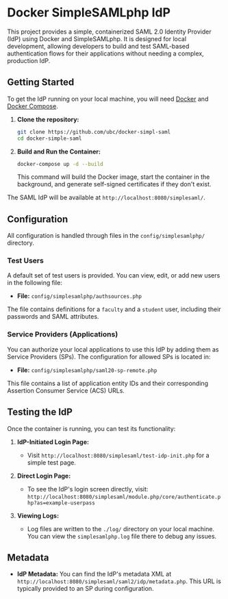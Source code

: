 # Docker SimpleSAMLphp IdP

This project provides a simple, containerized SAML 2.0 Identity Provider (IdP) using Docker and SimpleSAMLphp. It is designed for local development, allowing developers to build and test SAML-based authentication flows for their applications without needing a complex, production IdP.

## Getting Started

To get the IdP running on your local machine, you will need [Docker](https://www.docker.com/get-started) and [Docker Compose](https://docs.docker.com/compose/install/).

1.  **Clone the repository:**

    ```bash
    git clone https://github.com/ubc/docker-simpl-saml
    cd docker-simple-saml
    ```

2.  **Build and Run the Container:**
    ```bash
    docker-compose up -d --build
    ```
    This command will build the Docker image, start the container in the background, and generate self-signed certificates if they don't exist.

The SAML IdP will be available at `http://localhost:8080/simplesaml/`.

## Configuration

All configuration is handled through files in the `config/simplesamlphp/` directory.

### Test Users

A default set of test users is provided. You can view, edit, or add new users in the following file:

-   **File:** `config/simplesamlphp/authsources.php`

The file contains definitions for a `faculty` and a `student` user, including their passwords and SAML attributes.

### Service Providers (Applications)

You can authorize your local applications to use this IdP by adding them as Service Providers (SPs). The configuration for allowed SPs is located in:

-   **File:** `config/simplesamlphp/saml20-sp-remote.php`

This file contains a list of application entity IDs and their corresponding Assertion Consumer Service (ACS) URLs.

## Testing the IdP

Once the container is running, you can test its functionality:

1.  **IdP-Initiated Login Page:**

    -   Visit `http://localhost:8080/simplesaml/test-idp-init.php` for a simple test page.

2.  **Direct Login Page:**

    -   To see the IdP's login screen directly, visit:
        `http://localhost:8080/simplesaml/module.php/core/authenticate.php?as=example-userpass`

3.  **Viewing Logs:**
    -   Log files are written to the `./log/` directory on your local machine. You can view the `simplesamlphp.log` file there to debug any issues.

## Metadata

-   **IdP Metadata:** You can find the IdP's metadata XML at `http://localhost:8080/simplesaml/saml2/idp/metadata.php`. This URL is typically provided to an SP during configuration.
